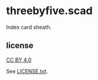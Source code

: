 
# threebyfive.scad

Index card sheath.


## license

[CC BY 4.0](https://creativecommons.org/licenses/by/4.0/)

See [LICENSE.txt](LICENSE.txt).

